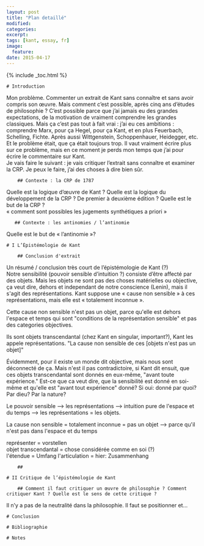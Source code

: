 ```yaml
---
layout: post
title: "Plan detaillé"
modified:
categories: 
excerpt:
tags: [kant, essay, fr]
image:
  feature:
date: 2015-04-17
---
```


{% include _toc.html %}

    # Introduction

Mon problème. Commenter un extrait de Kant sans connaître et sans avoir compris son œuvre. Mais comment c’est possible, après cinq ans d’études de philosophie ? C’est possible parce que j’ai jamais eu des grandes expectations, de la motivation de vraiment comprendre les grandes classiques. Mais ça c’est pas tout à fait vrai : j’ai eu ces ambitions : comprendre Marx, pour ça Hegel, pour ça Kant, et en plus Feuerbach, Schelling, Fichte. Après aussi Wittgenstein, Schoppenhauer, Heidegger, etc. Et le problème était, que ça était toujours trop. Il vaut vraiment écrire plus sur ce problème, mais en ce moment je perds mon temps que j’ai pour écrire le commentaire sur Kant.  
Je vais faire le suivant : je vais critiquer l’extrait sans connaître et examiner la CRP. Je peux le faire, j’ai des choses à dire bien sûr.

        ## Contexte : la CRP de 1787

Quelle est la logique d’œuvre de Kant ?
Quelle est la logique du développement de la CRP ? De premier à deuxième édition ?
Quelle est le but de la CRP ?  
« comment sont possibles les jugements synthétiques a priori »  

       ## Contexte : les antinomies / l’antinomie

Quelle est le but de « l’antinomie »?

    # I L’Épistémologie de Kant

        ## Conclusion d'extrait

Un résumé / conclusion très court de l’épistémologie de Kant (?)  
Notre sensibilité (pouvoir sensible d’intuition ?) consiste d’être affecté par des objets. Mais les objets ne sont pas des choses matérielles ou objective, ça veut dire, dehors et independant de notre conscience (Lenin), mais il s'agit des représentations. Kant suppose une « cause non sensible » à ces représentations, mais elle est « totalement inconnue ». 

Cette cause non sensible n'est pas un objet, parce qu'elle est dehors l'espace et temps qui sont "conditions de la représentation sensible" et pas des categories objectives.

Ils sont objets transcendantal (chez Kant en singular, important?), Kant les appele représentations. 
"La cause non sensible de ces [objets n'est pas un objet]"

Évidemment, pour il existe un monde dit objective, mais nous sont déconnecté de ça. Mais n'est il pas contradictoire, si Kant dit ensuit, que ces objets transcendantal sont donnés en eux-même, "avant toute expérience." Est-ce que ca veut dire, que la sensibilité est donné en soi-même et qu'elle est "avant tout expérience" donné? Si oui: donné par quoi? Par dieu? Par la nature?

Le pouvoir sensible --> les représentations --> intuition pure de l'espace et du temps --> les représentations = les objets.

La cause non sensible = totalement inconnue = pas un objet --> parce qu'il n'est pas dans l'espace et du temps 

représenter = vorstellen  
objet transcendantal = chose considérée comme en soi (?)  
l'étendue = Umfang
l'articulation = hier: Zusammenhang

        ## 

    # II Critique de l’épistémologie de Kant

        ## Comment il faut critiquer un œuvre de philosophie ? Comment critiquer Kant ? Quelle est le sens de cette critique ?

Il n’y a pas de la neutralité dans la philosophie. Il faut se positionner et…



    # Conclusion

    # Bibliographie

    # Notes